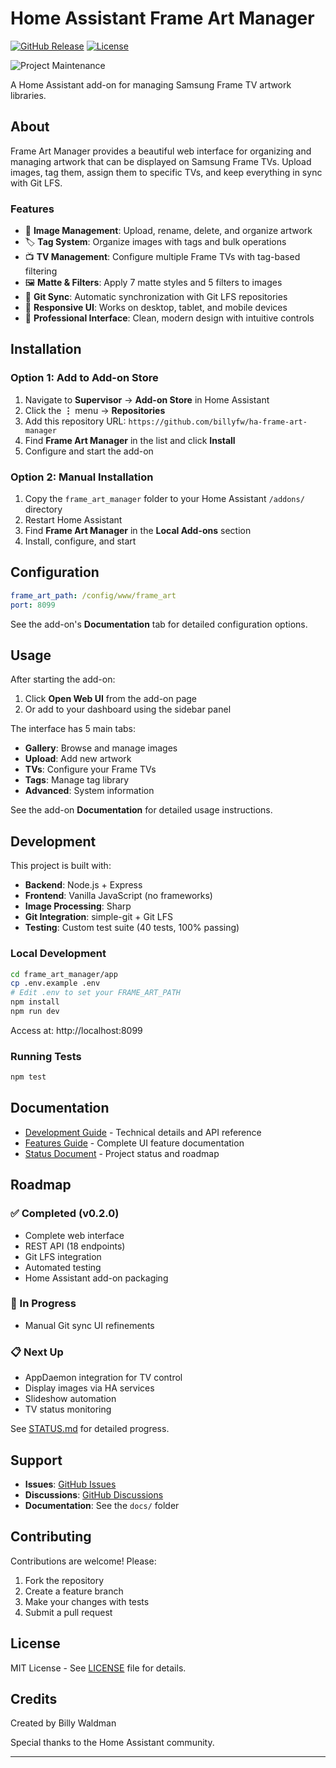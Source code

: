# Home Assistant Frame Art Manager

[![GitHub Release][releases-shield]][releases]
[![License][license-shield]](LICENSE)

![Project Maintenance][maintenance-shield]

A Home Assistant add-on for managing Samsung Frame TV artwork libraries.

## About

Frame Art Manager provides a beautiful web interface for organizing and managing artwork that can be displayed on Samsung Frame TVs. Upload images, tag them, assign them to specific TVs, and keep everything in sync with Git LFS.

### Features

- 📸 **Image Management**: Upload, rename, delete, and organize artwork
- 🏷️ **Tag System**: Organize images with tags and bulk operations
- 📺 **TV Management**: Configure multiple Frame TVs with tag-based filtering
- 🖼️ **Matte & Filters**: Apply 7 matte styles and 5 filters to images
- 🔄 **Git Sync**: Automatic synchronization with Git LFS repositories
- 📱 **Responsive UI**: Works on desktop, tablet, and mobile devices
- 🎨 **Professional Interface**: Clean, modern design with intuitive controls

## Installation

### Option 1: Add to Add-on Store

1. Navigate to **Supervisor** → **Add-on Store** in Home Assistant
2. Click the **⋮** menu → **Repositories**
3. Add this repository URL: `https://github.com/billyfw/ha-frame-art-manager`
4. Find **Frame Art Manager** in the list and click **Install**
5. Configure and start the add-on

### Option 2: Manual Installation

1. Copy the `frame_art_manager` folder to your Home Assistant `/addons/` directory
2. Restart Home Assistant
3. Find **Frame Art Manager** in the **Local Add-ons** section
4. Install, configure, and start

## Configuration

```yaml
frame_art_path: /config/www/frame_art
port: 8099
```

See the add-on's **Documentation** tab for detailed configuration options.

## Usage

After starting the add-on:

1. Click **Open Web UI** from the add-on page
2. Or add to your dashboard using the sidebar panel

The interface has 5 main tabs:
- **Gallery**: Browse and manage images
- **Upload**: Add new artwork
- **TVs**: Configure your Frame TVs
- **Tags**: Manage tag library
- **Advanced**: System information

See the add-on **Documentation** for detailed usage instructions.

## Development

This project is built with:
- **Backend**: Node.js + Express
- **Frontend**: Vanilla JavaScript (no frameworks)
- **Image Processing**: Sharp
- **Git Integration**: simple-git + Git LFS
- **Testing**: Custom test suite (40 tests, 100% passing)

### Local Development

```bash
cd frame_art_manager/app
cp .env.example .env
# Edit .env to set your FRAME_ART_PATH
npm install
npm run dev
```

Access at: http://localhost:8099

### Running Tests

```bash
npm test
```

## Documentation

- [Development Guide](docs/DEVELOPMENT.md) - Technical details and API reference
- [Features Guide](docs/FEATURES.md) - Complete UI feature documentation
- [Status Document](docs/STATUS.md) - Project status and roadmap

## Roadmap

### ✅ Completed (v0.2.0)
- Complete web interface
- REST API (18 endpoints)
- Git LFS integration
- Automated testing
- Home Assistant add-on packaging

### 🔨 In Progress
- Manual Git sync UI refinements

### 📋 Next Up
- AppDaemon integration for TV control
- Display images via HA services
- Slideshow automation
- TV status monitoring

See [STATUS.md](docs/STATUS.md) for detailed progress.

## Support

- **Issues**: [GitHub Issues](https://github.com/billyfw/ha-frame-art-manager/issues)
- **Discussions**: [GitHub Discussions](https://github.com/billyfw/ha-frame-art-manager/discussions)
- **Documentation**: See the `docs/` folder

## Contributing

Contributions are welcome! Please:
1. Fork the repository
2. Create a feature branch
3. Make your changes with tests
4. Submit a pull request

## License

MIT License - See [LICENSE](LICENSE) file for details.

## Credits

Created by Billy Waldman

Special thanks to the Home Assistant community.

---

[releases-shield]: https://img.shields.io/github/release/billyfw/ha-frame-art-manager.svg
[releases]: https://github.com/billyfw/ha-frame-art-manager/releases
[license-shield]: https://img.shields.io/github/license/billyfw/ha-frame-art-manager.svg
[maintenance-shield]: https://img.shields.io/maintenance/yes/2025.svg
